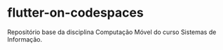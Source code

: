 # flutter-on-codespaces
Repositório base da disciplina Computação Móvel do curso Sistemas de Informação.
